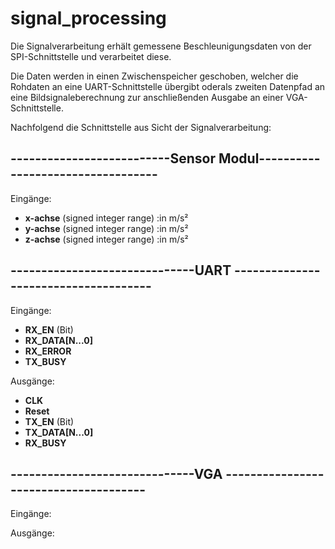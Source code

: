 # signal_processing

Die Signalverarbeitung erhält gemessene Beschleunigungsdaten von der SPI-Schnittstelle und verarbeitet diese.

Die Daten werden in einen Zwischenspeicher geschoben, welcher die Rohdaten  an eine UART-Schnittstelle übergibt oderals zweiten Datenpfad an eine Bildsignaleberechnung zur anschließenden Ausgabe an einer VGA-Schnittstelle.

Nachfolgend die Schnittstelle aus Sicht der Signalverarbeitung:


## --------------------------Sensor Modul----------------------------------

Eingänge:

* **x-achse** (signed integer range) :in m/s²
* **y-achse** (signed integer range) :in m/s²
* **z-achse** (signed integer range) :in m/s²



## ------------------------------UART -------------------------------------

Eingänge:

* **RX_EN** (Bit)
* **RX_DATA[N...0]**
* **RX_ERROR**
* **TX_BUSY**


Ausgänge:

* **CLK**
* **Reset**
* **TX_EN** (Bit)
* **TX_DATA[N...0]**
* **RX_BUSY**

## ------------------------------VGA --------------------------------------

Eingänge:

Ausgänge:

